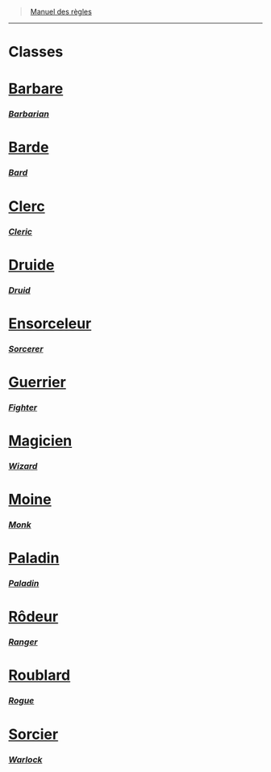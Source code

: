 ﻿>  [Manuel des règles](index.md)

---


# Classes



# [Barbare](hd_barbarian.md)

### _[Barbarian](hd_barbarian.md)_



# [Barde](hd_bard.md)

### _[Bard](hd_bard.md)_



# [Clerc](hd_cleric.md)

### _[Cleric](hd_cleric.md)_



# [Druide](hd_druid.md)

### _[Druid](hd_druid.md)_



# [Ensorceleur](hd_sorcerer.md)

### _[Sorcerer](hd_sorcerer.md)_



# [Guerrier](hd_fighter.md)

### _[Fighter](hd_fighter.md)_



# [Magicien](hd_wizard.md)

### _[Wizard](hd_wizard.md)_



# [Moine](hd_monk.md)

### _[Monk](hd_monk.md)_



# [Paladin](hd_paladin.md)

### _[Paladin](hd_paladin.md)_



# [Rôdeur](hd_ranger.md)

### _[Ranger](hd_ranger.md)_



# [Roublard](hd_rogue.md)

### _[Rogue](hd_rogue.md)_



# [Sorcier](hd_warlock.md)

### _[Warlock](hd_warlock.md)_

